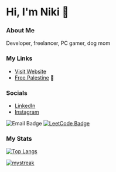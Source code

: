 # Hi, I'm Niki 👋 

### About Me
Developer, freelancer, PC gamer, dog mom

### My Links
- [Visit Website](https://nixwebdev.com)
- [Free Palestine](https://ceasefiretoday.com/) 🍉

### Socials
- [LinkedIn](https://www.linkedin.com/in/nicolette-renner/)
- [Instagram](https://www.instagram.com/nixcreativecoding/)

![Email Badge](https://img.shields.io/badge/nrenner0211@gmail.com-D14836?style=for-the-badge&logo=gmail&logoColor=white)
[![LeetCode Badge](https://img.shields.io/badge/-LeetCode-FFA116?style=for-the-badge&logo=LeetCode&logoColor=black&link=https://www.leetcode.com/nrenner0211/)](https://www.leetcode.com/nrenner0211/)

### My Stats
[![Top Langs](https://github-readme-stats.vercel.app/api/top-langs/?username=nrenner0211&theme=react&layout=donut)](https://github.com/nrenner0211/github-readme-stats)

<a href=""> 
  <img align-"top center" justify="center" src="https://github-readme-streak-stats.herokuapp.com/?user=nrenner0211&theme=react" alt="mystreak"/>
</a>
